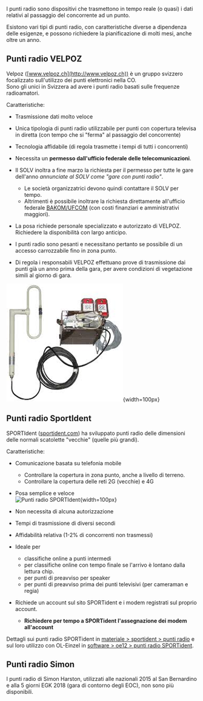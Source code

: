I punti radio sono dispositivi che trasmettono in tempo reale (o quasi) i dati relativi al passaggio del concorrente ad un punto.  

Esistono vari tipi di punti radio, con caratteristiche diverse a dipendenza delle esigenze, e possono richiedere la pianificazione di molti mesi, anche oltre un anno. 

## Punti radio VELPOZ

Velpoz ([www.velpoz.ch](http://www.velpoz.ch)) è un gruppo svizzero focalizzato sull'utilizzo dei punti elettronici nella CO.  
Sono gli unici in Svizzera ad avere i punti radio basati sulle frequenze radioamatori.

Caratteristiche:

- Trasmissione dati molto veloce 
- Unica tipologia di punti radio utilizzabile per punti con copertura televisa in diretta (con tempo che si "ferma" al passaggio del concorrente)
- Tecnologia affidabile (di regola trasmette i tempi di tutti i concorrenti)
- Necessita un __permesso dall'ufficio federale delle telecomunicazioni__.
- Il SOLV inoltra a fine marzo la richiesta per il permesso per tutte le gare dell'anno _annunciate al SOLV come "gare con punti radio"_. 

    - Le società organizzatrici devono quindi contattare il SOLV per tempo.  
    - Altrimenti è possibile inoltrare la richiesta direttamente all'ufficio federale [BAKOM/UFCOM](https://www.bakom.admin.ch/bakom/it/home.html) (con costi finanziari e amministrativi maggiori).

- La posa richiede personale specializzato e autorizzato di VELPOZ. Richiedere la disponibilità con largo anticipo.
- I punti radio sono pesanti e necessitano pertanto se possibile di un accesso carrozzabile fino in zona punto.
- Di regola i responsabili VELPOZ effettuano prove di trasmissione dai punti già un anno prima della gara, per avere condizioni di vegetazione simili al giorno di gara. 

![Punti radio VELPOZ](inc/puntiRadioVelpoz.png){width=100px}

## Punti radio SportIdent

SPORTIdent ([sportident.com](https://www.sportident.com/products.html#stations)) ha sviluppato punti radio delle dimensioni delle normali scatolette "vecchie" (quelle più grandi).

Caratteristiche:

- Comunicazione basata su telefonia mobile

    - Controllare la copertura in zona punto, anche a livello di terreno.
    - Controllare la copertura delle reti 2G (vecchie) e 4G

- Posa semplice e veloce  
![Punti radio SPORTIdent](inc/puntiRadioSportIdent.png){width=100px}  
  
- Non necessita di alcuna autorizzazione
- Tempi di trasmissione di diversi secondi
- Affidabilità relativa (1-2% di concorrenti non trasmessi)
- Ideale per 
    - classifiche online a punti intermedi
    - per classifiche online con tempo finale se l'arrivo è lontano dalla lettura chip.
    - per punti di preavviso per speaker
    - per punti di preavviso prima dei punti televisivi (per cameraman e regia)

- Richiede un account sul sito SPORTident e i modem registrati sul proprio account. 

    - __Richiedere per tempo a SPORTident l'assegnazione dei modem all'account__ 

Dettagli sui punti radio SPORTident in [materiale > sportident > punti radio](../../materiale/sportident/punti_radio.md) e sul loro utilizzo con OL-Einzel in [software > oe12 > punti radio SPORTident](../../software/oe12/punti_radio.md).

## Punti radio Simon

I punti radio di Simon Harston, utilizzati alle nazionali 2015 al San Bernardino e alla 5 giorni EGK 2018 (gara di contorno degli EOC), non sono più disponibili.  